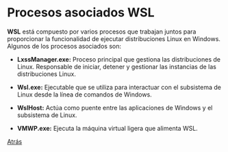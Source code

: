 # Procesos asociados WSL

**WSL** está compuesto por varios procesos que trabajan juntos para proporcionar la funcionalidad de ejecutar distribuciones Linux en Windows. Algunos de los procesos asociados son:

- **LxssManager.exe:** Proceso principal que gestiona las distribuciones de Linux. Responsable de iniciar, detener y gestionar las instancias de las distribuciones Linux.

- **Wsl.exe:** Ejecutable que se utiliza para interactuar con el subsistema de Linux desde la línea de comandos de Windows.
  
- **WslHost:** Actúa como puente entre las aplicaciones de Windows y el subsistema de Linux.

- **VMWP.exe:** Ejecuta la máquina virtual ligera que alimenta WSL.

[Atrás](README.md)
